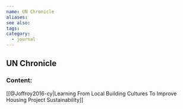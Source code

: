 ```yaml
---
name: UN Chronicle
aliases:
see also:
tags:
category:
  - journal
---
```


## UN Chronicle

### Content:
[[@Joffroy2016-cy|Learning From Local Building Cultures To Improve Housing Project Sustainability]]
